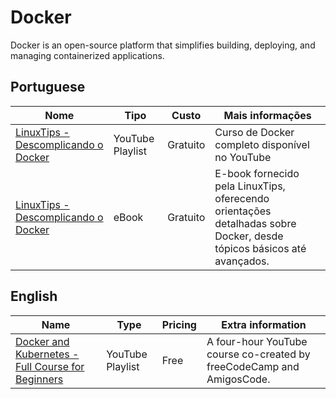 # Docker

Docker is an open-source platform that simplifies
building, deploying, and managing containerized applications.  

## Portuguese

| Nome | Tipo | Custo | Mais informações 
| ---- | ---- | ------| -------------- |
| [LinuxTips - Descomplicando o Docker](https://www.youtube.com/playlist?list=PLf-O3X2-mxDn1VpyU2q3fuI6YYeIWp5rR) | YouTube Playlist | Gratuito | Curso de Docker completo disponível no YouTube 
| [LinuxTips - Descomplicando o Docker](https://livro.descomplicandodocker.com.br) | eBook | Gratuito | E-book fornecido pela LinuxTips, oferecendo orientações detalhadas sobre Docker, desde tópicos básicos até avançados.

## English

| Name | Type | Pricing | Extra information
| ---- | ---- | ------| -------------- |
| [Docker and Kubernetes - Full Course for Beginners](https://www.youtube.com/watch?v=Wf2eSG3owoA) | YouTube Playlist | Free | A four-hour YouTube course co-created by freeCodeCamp and AmigosCode.  
